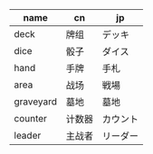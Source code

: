 | name | cn | jp  |
|------|--|-----|
| deck | 牌组 | デッキ |
| dice | 骰子 | ダイス |
| hand | 手牌 | 手札  |
| area | 战场 | 戦場  |
| graveyard | 墓地 | 墓地  |
| counter | 计数器 | カウント  |
| leader | 主战者 | リーダー  |
